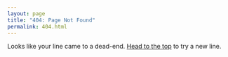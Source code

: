```yaml
---
layout: page
title: "404: Page Not Found"
permalink: 404.html
---
```


<p class="lead">Looks like your line came to a dead-end. 
<a href="{{ site.baseurl }}/">Head to the top</a> to try a new line.</p>
